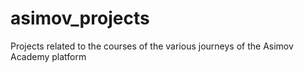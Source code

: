 # asimov_projects
Projects related to the courses of the various journeys of the Asimov Academy platform
